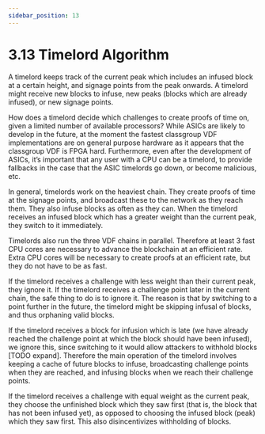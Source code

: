 ```yaml
---
sidebar_position: 13
---
```


# 3.13 Timelord Algorithm

A timelord keeps track of the current peak which includes an infused block at a certain height, and signage points from the peak onwards. A timelord might receive new blocks to infuse, new peaks (blocks which are already infused), or new signage points. 

How does a timelord decide which challenges to create proofs of time on, given a limited number of available processors? While ASICs are likely to develop in the future, at the moment the fastest classgroup VDF implementations are on general purpose hardware as it appears that the classgroup VDF is FPGA hard. Furthermore, even after the development of ASICs, it’s important that any user with a CPU can be a timelord, to provide fallbacks in the case that the ASIC timelords go down, or become malicious, etc. 

In general, timelords work on the heaviest chain. They create proofs of time at the signage points, and broadcast these to the network as they reach them. They also infuse blocks as often as they can. When the timelord receives an infused block which has a greater weight than the current peak, they switch to it immediately. 

Timelords also run the three VDF chains in parallel. Therefore at least 3 fast CPU cores are necessary to advance the blockchain at an efficient rate. Extra CPU cores will be necessary to create proofs at an efficient rate, but they do not have to be as fast.

If the timelord receives a challenge with less weight than their current peak, they ignore it. 
If the timelord receives a challenge point later in the current chain, the safe thing to do is to ignore it. The reason is that by switching to a point further in the future, the timelord might be skipping infusal of blocks, and thus orphaning valid blocks. 

If the timelord receives a block for infusion which is late (we have already reached the challenge point at which the block should have been infused), we ignore this, since switching to it would allow attackers to withhold blocks [TODO expand]. Therefore the main operation of the timelord involves keeping a cache of future blocks to infuse, broadcasting challenge points when they are reached, and infusing blocks when we reach their challenge points.

If the timelord receives a challenge with equal weight as the current peak, they choose the unfinished block which they saw first (that is, the block that has not been infused yet), as opposed to choosing the infused block (peak) which they saw first. This also disincentivizes withholding of blocks.
